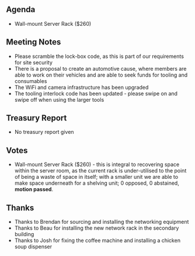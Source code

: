 ﻿---
layout: meeting
description: Wall-mount Server Rack
date: 2018-06-19
time:
  open: '2005'
  close: '2014'
members:
  - Michael King
  - Alex Wixted
  - Eris Ryan
  - Craig Hudson-Taylor
  - Ian Haly
  - Mark Pavlichuk
  - Blair Calderara
  - Lucas Oldfield
  - Ian Redmond
  - Mike Morrison
  - Timothy Reichle
  - Brendan Halliday
  - Meka Beecham
  - Luke Hovington
  - Julie Kernick
  - David Bussenschutt
  - Jaimyn Mayer
  - Aaron Bycroft
  - Stefan Winton
  - Drew Spriggs
  - Alan Donnelly
  - James Churchill
  - Mike Ando
author: Michael King
signed: Alex Wixted
---

## Agenda
- Wall-mount Server Rack ($260)

## Meeting Notes
- Please scramble the lock-box code, as this is part of our requirements for site security
- There is a proposal to create an automotive cause, where members are able to work on their vehicles and are able to seek funds for tooling and consumables
- The WiFi and camera infrastructure has been upgraded
- The tooling interlock code has been updated - please swipe on and swipe off when using the larger tools 

## Treasury Report
- No treasury report given

## Votes
- Wall-mount Server Rack ($260) - this is integral to recovering space within the server room, as the current rack is under-utilised to the point of being a waste of space in itself; with a smaller unit we are able to make space underneath for a shelving unit; 0 opposed, 0 abstained, ****motion passed****.

## Thanks
- Thanks to Brendan for sourcing and installing the networking equipment
- Thanks to Beau for installing the new network rack in the secondary building
- Thanks to Josh for fixing the coffee machine and installing a chicken soup dispenser
